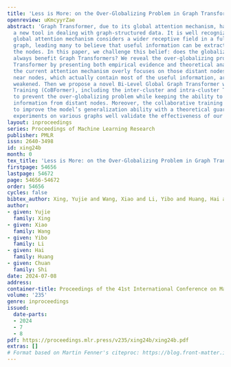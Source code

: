```yaml
---
title: 'Less is More: on the Over-Globalizing Problem in Graph Transformers'
openreview: uKmcyyrZae
abstract: 'Graph Transformer, due to its global attention mechanism, has emerged as
  a new tool in dealing with graph-structured data. It is well recognized that the
  global attention mechanism considers a wider receptive field in a fully connected
  graph, leading many to believe that useful information can be extracted from all
  the nodes. In this paper, we challenge this belief: does the globalizing property
  always benefit Graph Transformers? We reveal the over-globalizing problem in Graph
  Transformer by presenting both empirical evidence and theoretical analysis, i.e.,
  the current attention mechanism overly focuses on those distant nodes, while the
  near nodes, which actually contain most of the useful information, are relatively
  weakened. Then we propose a novel Bi-Level Global Graph Transformer with Collaborative
  Training (CoBFormer), including the inter-cluster and intra-cluster Transformers,
  to prevent the over-globalizing problem while keeping the ability to extract valuable
  information from distant nodes. Moreover, the collaborative training is proposed
  to improve the model’s generalization ability with a theoretical guarantee. Extensive
  experiments on various graphs well validate the effectiveness of our proposed CoBFormer.'
layout: inproceedings
series: Proceedings of Machine Learning Research
publisher: PMLR
issn: 2640-3498
id: xing24b
month: 0
tex_title: 'Less is More: on the Over-Globalizing Problem in Graph Transformers'
firstpage: 54656
lastpage: 54672
page: 54656-54672
order: 54656
cycles: false
bibtex_author: Xing, Yujie and Wang, Xiao and Li, Yibo and Huang, Hai and Shi, Chuan
author:
- given: Yujie
  family: Xing
- given: Xiao
  family: Wang
- given: Yibo
  family: Li
- given: Hai
  family: Huang
- given: Chuan
  family: Shi
date: 2024-07-08
address:
container-title: Proceedings of the 41st International Conference on Machine Learning
volume: '235'
genre: inproceedings
issued:
  date-parts:
  - 2024
  - 7
  - 8
pdf: https://proceedings.mlr.press/v235/xing24b/xing24b.pdf
extras: []
# Format based on Martin Fenner's citeproc: https://blog.front-matter.io/posts/citeproc-yaml-for-bibliographies/
---
```

